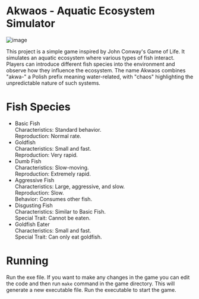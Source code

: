 # Akwaos - Aquatic Ecosystem Simulator

![image](https://github.com/jotzet/Akwaos/assets/91730870/50bc6bae-b609-4a26-a7ea-87df51d76119)

This project is a simple game inspired by John Conway's Game of Life. It simulates an aquatic ecosystem where various types of fish interact. Players can introduce different fish species into the environment and observe how they influence the ecosystem.
The name Akwaos combines "akwa-" a Polish prefix meaning water-related, with "chaos" highlighting the unpredictable nature of such systems.

# Fish Species

- Basic Fish <br>
  Characteristics: Standard behavior. <br>
  Reproduction: Normal rate. <br>
- Goldfish <br>
  Characteristics: Small and fast. <br>
  Reproduction: Very rapid. <br>
- Dumb Fish <br>
  Characteristics: Slow-moving. <br>
  Reproduction: Extremely rapid. <br>
- Aggressive Fish <br>
  Characteristics: Large, aggressive, and slow. <br>
  Reproduction: Slow. <br>
  Behavior: Consumes other fish. <br>
- Disgusting Fish <br>
  Characteristics: Similar to Basic Fish. <br>
  Special Trait: Cannot be eaten. <br>
- Goldfish Eater <br>
  Characteristics: Small and fast. <br>
  Special Trait: Can only eat goldfish. <br>

# Running

Run the exe file.
If you want to make any changes in the game you can edit the code and then run `make` command in the game directory.
This will generate a new executable file. Run the executable to start the game.
